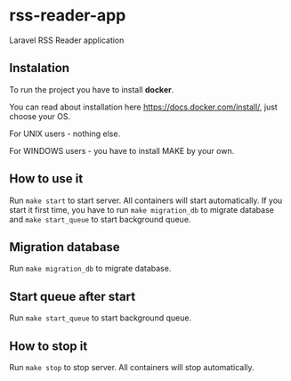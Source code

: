 # rss-reader-app
Laravel RSS Reader application

## Instalation

To run the project you have to install **docker**.

You can read about installation here https://docs.docker.com/install/, just choose your OS.

For UNIX users - nothing else.

For WINDOWS users - you have to install MAKE by your own.

## How to use it

Run `make start` to start server. All containers will start automatically.
If you start it first time, you have to run `make migration_db` to migrate database and `make start_queue` to start background queue.

## Migration database

Run `make migration_db` to migrate database.

## Start queue after start

Run `make start_queue` to start background queue.

## How to stop it

Run `make stop` to stop server. All containers will stop automatically.
